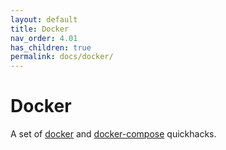 ```yaml
---
layout: default
title: Docker
nav_order: 4.01
has_children: true
permalink: docs/docker/
---
```


# Docker

A set of [docker](https://docs.docker.com/) and [docker-compose](https://docs.docker.com/compose/) quickhacks.

